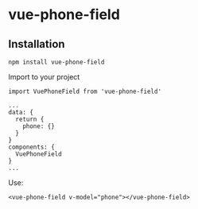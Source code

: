 # vue-phone-field

## Installation 
`npm install vue-phone-field`

Import to your project

`import VuePhoneField from 'vue-phone-field'`
```
...
data: {
  return {
    phone: {}
  }
}
components: {
  VuePhoneField
}
...
```

Use: 

```
<vue-phone-field v-model="phone"></vue-phone-field>
```
